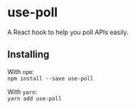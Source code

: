 # use-poll

A React hook to help you poll APIs easily.

## Installing

With `npm`: \
`npm install --save use-poll`

With `yarn`: \
`yarn add use-poll`
